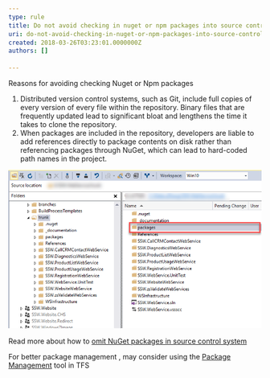 ```yaml
---
type: rule
title: Do not avoid checking in nuget or npm packages into source control?
uri: do-not-avoid-checking-in-nuget-or-npm-packages-into-source-control
created: 2018-03-26T03:23:01.0000000Z
authors: []

---
```


​Reasons for avoiding checking Nuget or Npm packages

1. Distributed version control systems, such as Git, include full copies of every version of every file within the repository. Binary files that are frequently updated lead to significant bloat and lengthens the time it takes to clone the repository.
2. When packages are included in the repository, developers are liable to add references directly to package contents on disk rather than referencing packages through NuGet, which can lead to hard-coded path names in the project.

 

![  Do not have a folder called "packages" or "Node\_Modules" ​](nugetpackages.png)




Read more about how to ​[omit NuGet packages in source control system​](https://docs.microsoft.com/en-us/nuget/consume-packages/packages-and-source-control)

For better package management , may consider using the [Package Management](https://docs.microsoft.com/en-us/vsts/package/overview?view=tfs-2018) tool in TFS
